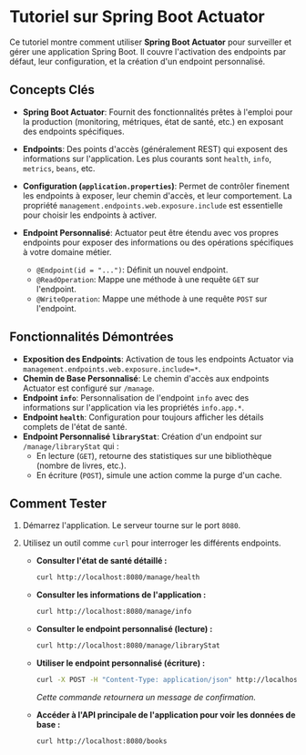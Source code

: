 # Tutoriel sur Spring Boot Actuator

Ce tutoriel montre comment utiliser **Spring Boot Actuator** pour surveiller et gérer une application Spring Boot. Il couvre l'activation des endpoints par défaut, leur configuration, et la création d'un endpoint personnalisé.

## Concepts Clés

- **Spring Boot Actuator**: Fournit des fonctionnalités prêtes à l'emploi pour la production (monitoring, métriques, état de santé, etc.) en exposant des endpoints spécifiques.

- **Endpoints**: Des points d'accès (généralement REST) qui exposent des informations sur l'application. Les plus courants sont `health`, `info`, `metrics`, `beans`, etc.

- **Configuration (`application.properties`)**: Permet de contrôler finement les endpoints à exposer, leur chemin d'accès, et leur comportement. La propriété `management.endpoints.web.exposure.include` est essentielle pour choisir les endpoints à activer.

- **Endpoint Personnalisé**: Actuator peut être étendu avec vos propres endpoints pour exposer des informations ou des opérations spécifiques à votre domaine métier.
    - `@Endpoint(id = "...")`: Définit un nouvel endpoint.
    - `@ReadOperation`: Mappe une méthode à une requête `GET` sur l'endpoint.
    - `@WriteOperation`: Mappe une méthode à une requête `POST` sur l'endpoint.

## Fonctionnalités Démontrées

- **Exposition des Endpoints**: Activation de tous les endpoints Actuator via `management.endpoints.web.exposure.include=*`.
- **Chemin de Base Personnalisé**: Le chemin d'accès aux endpoints Actuator est configuré sur `/manage`.
- **Endpoint `info`**: Personnalisation de l'endpoint `info` avec des informations sur l'application via les propriétés `info.app.*`.
- **Endpoint `health`**: Configuration pour toujours afficher les détails complets de l'état de santé.
- **Endpoint Personnalisé `libraryStat`**: Création d'un endpoint sur `/manage/libraryStat` qui :
    - En lecture (`GET`), retourne des statistiques sur une bibliothèque (nombre de livres, etc.).
    - En écriture (`POST`), simule une action comme la purge d'un cache.

## Comment Tester

1.  Démarrez l'application. Le serveur tourne sur le port `8080`.

2.  Utilisez un outil comme `curl` pour interroger les différents endpoints.

    - **Consulter l'état de santé détaillé :**
      ```bash
      curl http://localhost:8080/manage/health
      ```

    - **Consulter les informations de l'application :**
      ```bash
      curl http://localhost:8080/manage/info
      ```

    - **Consulter le endpoint personnalisé (lecture) :**
      ```bash
      curl http://localhost:8080/manage/libraryStat
      ```

    - **Utiliser le endpoint personnalisé (écriture) :**
      ```bash
      curl -X POST -H "Content-Type: application/json" http://localhost:8080/manage/libraryStat
      ```
      *Cette commande retournera un message de confirmation.*

    - **Accéder à l'API principale de l'application pour voir les données de base :**
      ```bash
      curl http://localhost:8080/books
      ```
